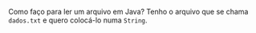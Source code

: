 Como faço para ler um arquivo em Java? Tenho o arquivo que se chama `dados.txt` e quero colocá-lo numa `String`.
